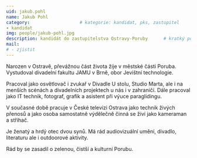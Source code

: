 ```yaml
---
uid: jakub.pohl
name: Jakub Pohl
category:                 	# kategorie: kandidat, pks, zastupitel
- kandidat 
img: people/jakub-pohl.jpg
description: kandidát do zastupitelstva Ostravy-Poruby   	# kratký popis, max 160 znaků
mail:
# - zjistit
---
```


Narozen v Ostravě, převážnou část života žije v městské části Poruba. Vystudoval divadelní fakultu JAMU v Brně, obor Jevištní technologie.

Pracoval jako osvětlovač i zvukař v Divadle U stolu, Studio Marta, ale i na menších scénách a divadelních projektech u nás i v zahraničí. Dále pracoval jako IT technik, fotograf, grafik a asistent při výuce paraglidingu.

V současné době pracuje v České televizi Ostrava jako technik živých přenosů a jako osoba samostatně výdělečně činná se živí jako kameraman a střihač. 

Je ženatý a hrdý otec dvou synů. Má rád audiovizuální umění, divadlo, literaturu ale i outdoorové aktivity.

Rád by se zasadil o zelenou, čistší a kulturní Porubu.
